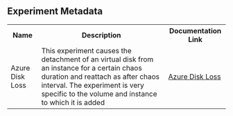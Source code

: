 ## Experiment Metadata

<table>
<tr>
<th> Name </th>
<th> Description </th>
<th> Documentation Link </th>
</tr>
<tr>
 <td> Azure Disk Loss </td>
 <td> This experiment causes the detachment of an virtual disk from an instance for a certain chaos duration and reattach as after chaos interval. The experiment is very specific to the volume and instance to which it is added</td>
 <td>  <a href="https://litmuschaos.github.io/litmus/experiments/categories/azure/azure-disk-loss/">Azure Disk Loss </a> </td>
 </tr>
 </table>
